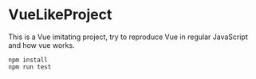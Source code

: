 # VueLikeProject
This is a Vue imitating project, try to reproduce Vue in regular JavaScript and  how vue works.

```
npm install
npm run test
```